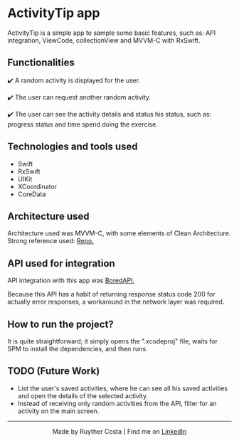 # ActivityTip app

ActivityTip is a simple app to sample some basic features, such as: API integration, ViewCode, collectionView and MVVM-C with RxSwift.

## Functionalities
✔️ A random activity is displayed for the user.

✔️ The user can request another random activity.

✔️ The user can see the activity details and status his status, such as: progress status and time spend doing the exercise.

## Technologies and tools used

- Swift
- RxSwift
- UIKit
- XCoordinator
- CoreData

## Architecture used

Architecture used was MVVM-C, with some elements of Clean Architecture. Strong reference used: <a href="https://github.com/kudoleh/iOS-Clean-Architecture-MVVM">Repo.</a></p> 

## API used for integration

API integration with this app was <a href="https://github.com/kudoleh/iOS-Clean-Architecture-MVVM">BoredAPI.</a></p>
Because this API has a habit of returning response status code 200 for actually error responses, a workaround in the network layer was required.

## How to run the project?

It is quite straightforward; it simply opens the ".xcodeproj" file, waits for SPM to install the dependencies, and then runs. 

## TODO (Future Work)

- List the user's saved activities, where he can see all his saved activities and open the details of the selected activity.
- Instead of receiving only random activities from the API, filter for an activity on the main screen.

---
<p align="center">Made by Ruyther Costa | Find me on <a href="https://www.linkedin.com/in/ruyther">LinkedIn</a></p>
